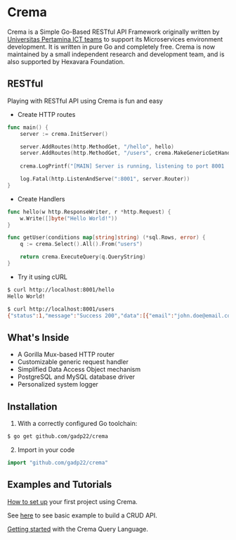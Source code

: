 

# Crema
Crema is a Simple Go-Based RESTful API Framework originally written by [Universitas Pertamina ICT teams](https://tki.universitaspertamina.ac.id) to support its Microservices environment development. It is written in pure Go and completely free. Crema is now maintained by a small independent research and development team, and is also supported by Hexavara Foundation.

## RESTful
Playing with RESTful API using Crema is fun and easy

* Create HTTP routes

```go
func main() {
	server := crema.InitServer()

	server.AddRoutes(http.MethodGet, "/hello", hello)
	server.AddRoutes(http.MethodGet, "/users", crema.MakeGenericGetHandler(getUser))
  
	crema.LogPrintf("[MAIN] Server is running, listening to port 8001 ....")

	log.Fatal(http.ListenAndServe(":8001", server.Router))
}
```

* Create Handlers
```go
func hello(w http.ResponseWriter, r *http.Request) {
	w.Write([]byte("Hello World!"))
}

func getUser(conditions map[string]string) (*sql.Rows, error) {
	q := crema.Select().All().From("users")

	return crema.ExecuteQuery(q.QueryString)
}
```
* Try it using cURL
```sh
$ curl http://localhost:8001/hello
Hello World!

$ curl http://localhost:8001/users
{"status":1,"message":"Success 200","data":[{"email":"john.doe@email.com","id":16,"name":"John Doe"},{"email":"bob@email.com","id":17,"name":"Bob"}]}
```


## What's Inside

* A Gorilla Mux-based HTTP router
* Customizable generic request handler
* Simplified Data Access Object mechanism
* PostgreSQL and MySQL database driver
* Personalized system logger

## Installation
1. With a correctly configured Go toolchain:

```sh
$ go get github.com/gadp22/crema
```

2. Import in your code

```go
import "github.com/gadp22/crema"
```

## Examples and Tutorials

[How to set up](http://phabricator.hexavara.com/w/crema/init_crema/) your first project using Crema.

See [here](https://github.com/gadp22/crema/blob/master/example.go) to see basic example to build a CRUD API. 

[Getting started](http://phabricator.hexavara.com/w/crema/crema_query/) with the Crema Query Language.
